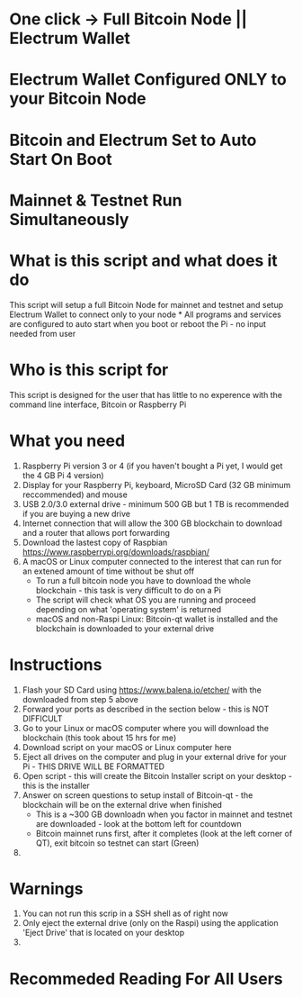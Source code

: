 # One click -> Full Bitcoin Node || Electrum Wallet 
# Electrum Wallet Configured ONLY to your Bitcoin Node
# Bitcoin and Electrum Set to Auto Start On Boot
# Mainnet & Testnet Run Simultaneously 


# What is this script and what does it do
This script will setup a full Bitcoin Node for mainnet and testnet and setup Electrum Wallet to connect only to your node
    * All programs and services are configured to auto start when you boot or reboot the Pi - no input needed from user


# Who is this script for 
This script is designed for the user that has little to no experence with the command line interface, Bitcoin or Raspberry Pi

# What you need
1. Raspberry Pi version 3 or 4 (if you haven't bought a Pi yet, I would get the 4 GB Pi 4 version)
2. Display for your Raspberry Pi, keyboard, MicroSD Card (32 GB minimum reccommended) and mouse
3. USB 2.0/3.0 external drive - minimum 500 GB but 1 TB is recommended if you are buying a new drive
4. Internet connection that will allow the 300 GB blockchain to download and a router that allows port forwarding 
5. Download the lastest copy of Raspbian https://www.raspberrypi.org/downloads/raspbian/
6. A macOS or Linux computer connected to the interest that can run for an extened amount of time without be shut off
    * To run a full bitcoin node you have to download the whole blockchain - this task is very difficult to do on a Pi
    * The script will check what OS you are running and proceed depending on what 'operating system' is returned
    * macOS and non-Raspi Linux: Bitcoin-qt wallet is installed and the blockchain is downloaded to your external drive 


# Instructions
1. Flash your SD Card using https://www.balena.io/etcher/ with the downloaded from step 5 above
2. Forward your ports as described in the section below - this is NOT DIFFICULT
3. Go to your Linux or macOS computer where you will download the blockchain (this took about 15 hrs for me)
4. Download script on your macOS or Linux computer here 
5. Eject all drives on the computer and plug in your external drive for your Pi - THIS DRIVE WILL BE FORMATTED
6. Open script - this will create the Bitcoin Installer script on your desktop - this is the installer
7. Answer on screen questions to setup install of Bitcoin-qt - the blockchain will be on the external drive when finished
   * This is a ~300 GB downloadn when you factor in mainnet and testnet are downloaded - look at the bottom left for countdown
   * Bitcoin mainnet runs first, after it completes (look at the left corner of QT), exit bitcoin so testnet can start (Green)
8. 

# Warnings  
1. You can not run this scrip in a SSH shell as of right now
2. Only eject the external drive (only on the Raspi) using the application 'Eject Drive' that is located on your desktop
3. 


# Recommeded Reading For All Users 



